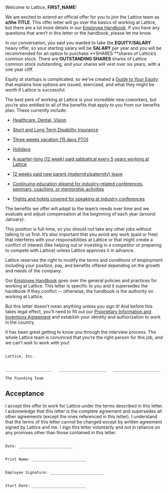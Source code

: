 Welcome to Lattice, **FIRST_NAME**!

We are excited to extend an official offer for you to join the Lattice team as **a/the TITLE**. This offer letter will go over the basics of working at Lattice, but there are a lot more details in our [Employee Handbook](https://github.com/latticemarkets/employee-handbook). If you have any questions that aren’t in this letter or the handbook, please let me know.

In our conversation, you said you wanted to take the **EQUITY/SALARY** heavy offer, so your starting salary will be **SALARY** per year and you will be recommended for an option to purchase **SHARES **shares of Lattice’s common stock. There are **OUTSTANDING SHARES** shares of Lattice common stock outstanding, and your shares will vest over six years, with a one year cliff.

Equity at startups is complicated, so we’ve created a [Guide to Your Equity](https://github.com/latticemarkets/employee-handbook/blob/master/Hiring%20Documents/Guide%20to%20Your%20Equity.md) that explains how options are issued, exercised, and what they might be worth if Lattice is successful.

The best perk of working at Lattice is your incredible new coworkers, but you’re also entitled to all of the benefits that apply to you from our benefits plan. These currently include:

* [Healthcare, Dental, Vision](https://github.com/latticemarkets/employee-handbook/blob/master/Benefits%20and%20Perks/Healthcare%20and%20Disability%20Insurance.md)

* [Short and Long Term Disability Insurance](https://github.com/latticemarkets/employee-handbook/blob/master/Benefits%20and%20Perks/Healthcare%20and%20Disability%20Insurance.md)

* [Three weeks vacation (15 days PTO)](https://github.com/latticemarkets/employee-handbook/blob/master/Benefits%20and%20Perks/Vacation%20and%20Sick%20Leave.md)

* [Holidays](https://github.com/latticemarkets/employee-handbook/blob/master/Benefits%20and%20Perks/Holiday%20List.md)

* [A quarter-long (12 week) paid sabbatical every 5 years working at Lattice](https://github.com/latticemarkets/employee-handbook/blob/master/Benefits%20and%20Perks/Sabbatical.md)

* [12 weeks paid new parent (maternity/paternity) leave](https://github.com/latticemarkets/employee-handbook/blob/master/Benefits%20and%20Perks/New%20Parent%20Leave.md)

* [Continuing education stipend for industry-related conferences, seminars, coaching, or mentorship activities](https://github.com/latticemarkets/employee-handbook/blob/master/Benefits%20and%20Perks/Continuing%20Education.md)

* [Flights and hotels covered for speaking at industry conferences](https://github.com/latticemarkets/employee-handbook/blob/master/Benefits%20and%20Perks/Continuing%20Education.md)

The benefits we offer will adapt to the team’s needs over time and we evaluate and adjust compensation at the beginning of each year (around January).

This position is full-time, so you should not take any other jobs without talking to us first. It’s also important that you avoid any work (paid or free) that interferes with your responsibilities at Lattice or that might create a conflict of interest (like helping out or investing in a competitor or preparing to compete with Lattice) unless Lattice approves it in advance.

Lattice reserves the right to modify the terms and conditions of employment including your position, pay, and benefits offered depending on the growth and needs of the company.

Our [Employee Handbook](https://github.com/latticemarkets/handbook) goes over the general policies and practices for working at Lattice. This letter is specific to you and it supersedes the handbook if they conflict -- otherwise, the handbook is the authority on working at Lattice.

But this letter doesn’t mean anything unless you sign it! And before this takes legal effect, you’ll need to fill out our [Proprietary Information and Inventions Agreement](https://github.com/latticemarkets/employee-handbook/blob/master/Hiring%20Documents/Employee%20Proprietary%20Information%20and%20Inventions%20Assignment%20Agreement%20NDA.doc.md) and establish your identity and authorization to work in the country.

It has been great getting to know you through the interview process. The whole Lattice team is convinced that you’re the right person for this job, and we can’t wait to work with you!
```

Lattice, Inc.


_____________________   _____________________   _____________________

The Founding Team
```

## Acceptance

I accept this offer to work for Lattice under the terms described in this letter. I acknowledge that this letter is the complete agreement and supersedes all other agreements (except the ones referenced in this letter). I understand that the terms of this letter cannot be changed except by written agreement signed by Lattice and me. I sign this letter voluntarily and not in reliance on any promises other than those contained in this letter.

```

Date: ________________________


Print Name: ________________________


Employee Signature: ________________________


Start Date: ________________________

```

